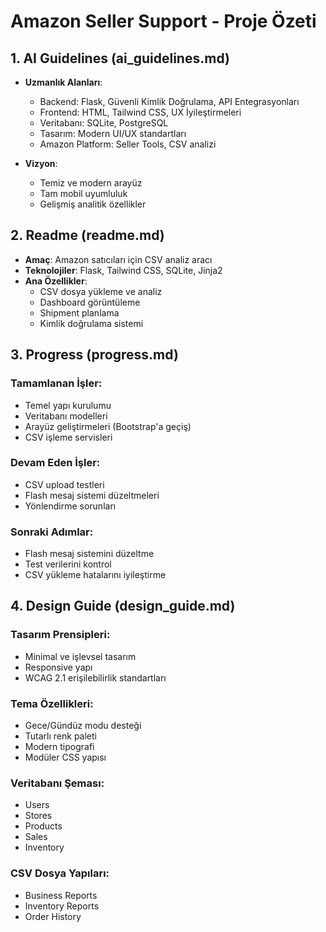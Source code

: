 # Amazon Seller Support - Proje Özeti

## 1. AI Guidelines (ai_guidelines.md)
- **Uzmanlık Alanları**:
  - Backend: Flask, Güvenli Kimlik Doğrulama, API Entegrasyonları
  - Frontend: HTML, Tailwind CSS, UX İyileştirmeleri
  - Veritabanı: SQLite, PostgreSQL
  - Tasarım: Modern UI/UX standartları
  - Amazon Platform: Seller Tools, CSV analizi

- **Vizyon**:
  - Temiz ve modern arayüz
  - Tam mobil uyumluluk
  - Gelişmiş analitik özellikler

## 2. Readme (readme.md)
- **Amaç**: Amazon satıcıları için CSV analiz aracı
- **Teknolojiler**: Flask, Tailwind CSS, SQLite, Jinja2
- **Ana Özellikler**:
  - CSV dosya yükleme ve analiz
  - Dashboard görüntüleme
  - Shipment planlama
  - Kimlik doğrulama sistemi

## 3. Progress (progress.md)
### Tamamlanan İşler:
- Temel yapı kurulumu
- Veritabanı modelleri
- Arayüz geliştirmeleri (Bootstrap'a geçiş)
- CSV işleme servisleri

### Devam Eden İşler:
- CSV upload testleri
- Flash mesaj sistemi düzeltmeleri
- Yönlendirme sorunları

### Sonraki Adımlar:
- Flash mesaj sistemini düzeltme
- Test verilerini kontrol
- CSV yükleme hatalarını iyileştirme

## 4. Design Guide (design_guide.md)
### Tasarım Prensipleri:
- Minimal ve işlevsel tasarım
- Responsive yapı
- WCAG 2.1 erişilebilirlik standartları

### Tema Özellikleri:
- Gece/Gündüz modu desteği
- Tutarlı renk paleti
- Modern tipografi
- Modüler CSS yapısı

### Veritabanı Şeması:
- Users
- Stores
- Products
- Sales
- Inventory

### CSV Dosya Yapıları:
- Business Reports
- Inventory Reports
- Order History
